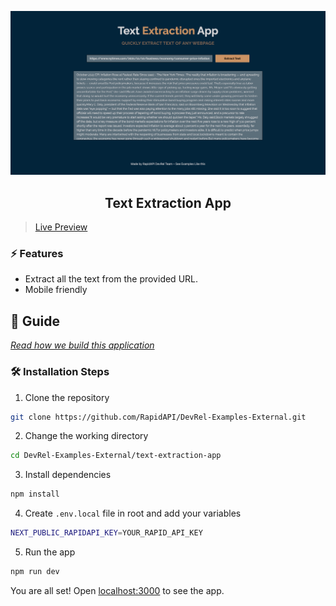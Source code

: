 ![cover](assets/cover.png)

<div align="center">
	<h2>Text Extraction App</h2>
</div>

> [Live Preview](https://rapidapi-example-text-extraction-app.vercel.app/)

### ⚡️ Features

- Extract all the text from the provided URL.
- Mobile friendly

## 📖 Guide

[*Read how we build this application*](https://rapidapi.com/guides/build-text-extraction-app)

### 🛠️ Installation Steps

1. Clone the repository

```bash
git clone https://github.com/RapidAPI/DevRel-Examples-External.git
```

2. Change the working directory

```bash
cd DevRel-Examples-External/text-extraction-app
```

3. Install dependencies

```bash
npm install
```

4. Create `.env.local` file in root and add your variables

```bash
NEXT_PUBLIC_RAPIDAPI_KEY=YOUR_RAPID_API_KEY
```

5. Run the app

```bash
npm run dev
```

You are all set! Open [localhost:3000](http://localhost:3000/) to see the app.
